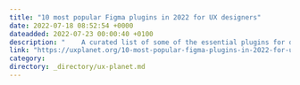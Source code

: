 ```yaml
---
title: "10 most popular Figma plugins in 2022 for UX designers"
date: 2022-07-18 08:52:54 +0000
dateadded: 2022-07-23 00:00:40 +0100
description: "    A curated list of some of the essential plugins for designers.  Continue reading on UX Planet »  "
link: "https://uxplanet.org/10-most-popular-figma-plugins-in-2022-for-ux-designers-2fbf08940d1c?source=rss----819cc2aaeee0---4"
category:
directory: _directory/ux-planet.md
---
```

